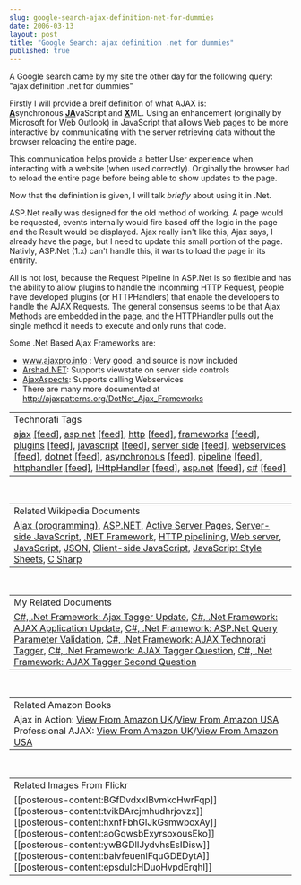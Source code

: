 ```yaml
---
slug: google-search-ajax-definition-net-for-dummies
date: 2006-03-13
layout: post
title: "Google Search: ajax definition .net for dummies"
published: true
---
```

A Google search came by my site the other day for the following query: "ajax definition .net for dummies"<p />Firstly I will provide a breif definition of what AJAX is:<br /><strong style="TEXT-DECORATION: underline;">A</strong>synchronous <strong style="TEXT-DECORATION: underline;">JA</strong>vaScript and <strong style="TEXT-DECORATION: underline;">X</strong>ML. Using an enhancement (originally by Microsoft for Web Outlook) in JavaScript that allows Web pages to be more interactive by communicating with the server retrieving data without the browser reloading the entire page.<p />This communication helps provide a better User experience when interacting with a website (when used correctly). Originally the browser had to reload the entire page before being able to show updates to the page.<p />Now that the definintion is given, I will talk <em>briefly</em> about using it in .Net.<p />ASP.Net really was designed for the old method of working. A page would be requested, events internally would fire based off the logic in the page and the Result would be displayed. Ajax really isn't like this, Ajax says, I already have the page, but I need to update this small portion of the page. Nativly, ASP.Net (1.x) can't handle this, it wants to load the page in its entirity.<p />All is not lost, because the Request Pipeline in ASP.Net is so flexible and has the ability to allow plugins to handle the incomming HTTP Request, people have developed plugins (or HTTPHandlers) that enable the developers to handle the AJAX Requests. The general consensus seems to be that Ajax Methods are embedded in the page, and the HTTPHandler pulls out the single method it needs to execute and only runs that code.<p />Some .Net Based Ajax Frameworks are:<br /><ul>
<li>
<a href="http://www.ajaxpro.info">www.ajaxpro.info</a> : Very good, and source is now included</li>
<li>
<a href="http://arshad-dot-net.sourceforge.net/" title="http://Arshad-dot-net.sourceforge.net/" class="external text">Arshad.NET</a>: Supports viewstate on server side controls</li>
<li>
<a href="http://www.mathertel.de/AJAXEngine/" title="http://www.mathertel.de/AJAXEngine/" class="external text">AjaxAspects</a>: Supports calling Webservices</li>
<li>There are many more documented at <a href="http://ajaxpatterns.org/DotNet_Ajax_Frameworks">http://ajaxpatterns.org/DotNet_Ajax_Frameworks</a><br />
</li>
</ul><p /><table class="TechnoratiHead TagHeader">
<tr><td>Technorati Tags</td></tr>
<tr class="Technorati"><td>
<a href="http://www.kinlan.co.uk/tag/ajax" class="Tag" rel="tag">ajax</a> <a href="http://feeds.technorati.com/feed/posts/tag/ajax" class="Tag">[feed]</a>, <a href="http://www.kinlan.co.uk/tag/asp%20net" class="Tag" rel="tag">asp net</a> <a href="http://feeds.technorati.com/feed/posts/tag/asp%20net" class="Tag">[feed]</a>, <a href="http://www.kinlan.co.uk/tag/http" class="Tag" rel="tag">http</a> <a href="http://feeds.technorati.com/feed/posts/tag/http" class="Tag">[feed]</a>, <a href="http://www.kinlan.co.uk/tag/frameworks" class="Tag" rel="tag">frameworks</a> <a href="http://feeds.technorati.com/feed/posts/tag/frameworks" class="Tag">[feed]</a>, <a href="http://www.kinlan.co.uk/tag/plugins" class="Tag" rel="tag">plugins</a> <a href="http://feeds.technorati.com/feed/posts/tag/plugins" class="Tag">[feed]</a>, <a href="http://www.kinlan.co.uk/tag/javascript" class="Tag" rel="tag">javascript</a> <a href="http://feeds.technorati.com/feed/posts/tag/javascript" class="Tag">[feed]</a>, <a href="http://www.kinlan.co.uk/tag/server%20side" class="Tag" rel="tag">server side</a> <a href="http://feeds.technorati.com/feed/posts/tag/server%20side" class="Tag">[feed]</a>, <a href="http://www.kinlan.co.uk/tag/webservices" class="Tag" rel="tag">webservices</a> <a href="http://feeds.technorati.com/feed/posts/tag/webservices" class="Tag">[feed]</a>, <a href="http://www.kinlan.co.uk/tag/dotnet" class="Tag" rel="tag">dotnet</a> <a href="http://feeds.technorati.com/feed/posts/tag/dotnet" class="Tag">[feed]</a>, <a href="http://www.kinlan.co.uk/tag/asynchronous" class="Tag" rel="tag">asynchronous</a> <a href="http://feeds.technorati.com/feed/posts/tag/asynchronous" class="Tag">[feed]</a>, <a href="http://www.kinlan.co.uk/tag/pipeline" class="Tag" rel="tag">pipeline</a> <a href="http://feeds.technorati.com/feed/posts/tag/pipeline" class="Tag">[feed]</a>, <a href="http://www.kinlan.co.uk/tag/httphandler" class="Tag" rel="tag">httphandler</a> <a href="http://feeds.technorati.com/feed/posts/tag/httphandler" class="Tag">[feed]</a>, <a href="http://www.kinlan.co.uk/tag/IHttpHandler" class="Tag" rel="tag">IHttpHandler</a> <a href="http://feeds.technorati.com/feed/posts/tag/IHttpHandler" class="Tag">[feed]</a>, <a href="http://www.kinlan.co.uk/tag/asp.net" class="Tag" rel="tag">asp.net</a> <a href="http://feeds.technorati.com/feed/posts/tag/asp.net" class="Tag">[feed]</a>, <a href="http://www.kinlan.co.uk/tag/c%23" class="Tag" rel="tag">c#</a> <a href="http://feeds.technorati.com/feed/posts/tag/c%23" class="Tag">[feed]</a>
</td></tr>
</table><br /><table class="TechnoratiHead TagHeader">
<tr><td>Related Wikipedia Documents</td></tr>
<tr class="Technorati"><td>
<a href="http://en.wikipedia.org/wiki/AJAX" class="Tag" rel="tag">Ajax (programming)</a>, <a href="http://en.wikipedia.org/wiki/ASP.NET" class="Tag" rel="tag">ASP.NET</a>, <a href="http://en.wikipedia.org/wiki/Active_Server_Pages" class="Tag" rel="tag">Active Server Pages</a>, <a href="http://en.wikipedia.org/wiki/Server-side_JavaScript" class="Tag" rel="tag">Server-side JavaScript</a>, <a href="http://en.wikipedia.org/wiki/Microsoft_.NET" class="Tag" rel="tag">.NET Framework</a>, <a href="http://en.wikipedia.org/wiki/HTTP_pipelining" class="Tag" rel="tag">HTTP pipelining</a>, <a href="http://en.wikipedia.org/wiki/HTTP_Server" class="Tag" rel="tag">Web server</a>, <a href="http://en.wikipedia.org/wiki/JavaScript" class="Tag" rel="tag">JavaScript</a>, <a href="http://en.wikipedia.org/wiki/JSON" class="Tag" rel="tag">JSON</a>, <a href="http://en.wikipedia.org/wiki/Client-side_JavaScript" class="Tag" rel="tag">Client-side JavaScript</a>, <a href="http://en.wikipedia.org/wiki/JavaScript_Style_Sheets" class="Tag" rel="tag">JavaScript Style Sheets</a>, <a href="http://en.wikipedia.org/wiki/C_Sharp" class="Tag" rel="tag">C Sharp</a>
</td></tr>
</table><br /><table class="TechnoratiHead TagHeader">
<tr><td>My Related Documents</td></tr>
<tr class="Technorati"><td>
<a href="http://www.kinlan.co.uk/2006/01/ajax-tagger-update.html" class="Tag" rel="tag">C#, .Net Framework: Ajax Tagger Update</a>, <a href="http://www.kinlan.co.uk/2005/08/ajax-application-update.html" class="Tag" rel="tag">C#, .Net Framework: AJAX Application Update</a>, <a href="http://www.kinlan.co.uk/2005/05/aspnet-query-parameter-validation.html" class="Tag" rel="tag">C#, .Net Framework: ASP.Net Query Parameter Validation</a>, <a href="http://www.kinlan.co.uk/2005/08/ajax-technorati-tagger.html" class="Tag" rel="tag">C#, .Net Framework: AJAX Technorati Tagger</a>, <a href="http://www.kinlan.co.uk/2005/09/ajax-tagger-question.html" class="Tag" rel="tag">C#, .Net Framework: AJAX Tagger Question</a>, <a href="http://www.kinlan.co.uk/2005/09/ajax-tagger-second-question.html" class="Tag" rel="tag">C#, .Net Framework: AJAX Tagger Second Question</a>
</td></tr>
</table><br /><table class="TechnoratiHead TagHeader">
<tr><td>Related Amazon Books</td></tr>
<tr class="Technorati"><td>Ajax in Action: <a href="http://www.amazon.co.uk/exec/obidos/redirect?tag=cnetfra-21&amp;link_code=xm2&amp;camp=2025&amp;creative=165953&amp;path=http://www.amazon.co.uk/gp/redirect.html%253fASIN=1932394613%2526tag=cnetfra-21%2526lcode=xm2%2526cID=2025%2526ccmID=165953%2526location=/o/ASIN/1932394613%25253FSubscriptionId=0CM2PVF6VAHJQKW5G782" class="Tag" rel="tag">View From Amazon UK</a>/<a href="http://www.amazon.com/exec/obidos/redirect?tag=cnetfra-20&amp;link_code=xm2&amp;camp=2025&amp;creative=165953&amp;path=http://www.amazon.com/gp/redirect.html%253fASIN=1932394613%2526tag=cnetfra-20%2526lcode=xm2%2526cID=2025%2526ccmID=165953%2526location=/o/ASIN/1932394613%25253FSubscriptionId=0CM2PVF6VAHJQKW5G782" class="Tag" rel="tag">View From Amazon USA</a> Professional AJAX: <a href="http://www.amazon.co.uk/exec/obidos/redirect?tag=cnetfra-21&amp;link_code=xm2&amp;camp=2025&amp;creative=165953&amp;path=http://www.amazon.co.uk/gp/redirect.html%253fASIN=0471777781%2526tag=cnetfra-21%2526lcode=xm2%2526cID=2025%2526ccmID=165953%2526location=/o/ASIN/0471777781%25253FSubscriptionId=0CM2PVF6VAHJQKW5G782" class="Tag" rel="tag">View From Amazon UK</a>/<a href="http://www.amazon.com/exec/obidos/redirect?tag=cnetfra-20&amp;link_code=xm2&amp;camp=2025&amp;creative=165953&amp;path=http://www.amazon.com/gp/redirect.html%253fASIN=0471777781%2526tag=cnetfra-20%2526lcode=xm2%2526cID=2025%2526ccmID=165953%2526location=/o/ASIN/0471777781%25253FSubscriptionId=0CM2PVF6VAHJQKW5G782" class="Tag" rel="tag">View From Amazon USA</a>
</td></tr>
</table><br /><table class="TechnoratiHead TagHeader">
<tr><td>Related Images From Flickr</td></tr>
<tr class="Technorati"><td>
<span style="float: left;">[[posterous-content:BGfDvdxxlBvmkcHwrFqp]]</span><span style="float: left;">[[posterous-content:tvikBArcjmhudhrjovzx]]</span><span style="float: left;">[[posterous-content:hxnfFbhGlJkGsmwboxAy]]</span><span style="float: left;">[[posterous-content:aoGqwsbExyrsoxousEko]]</span><span style="float: left;">[[posterous-content:ywBGDllJydvhsEsIDisw]]</span><span style="float: left;">[[posterous-content:baivfeuenlFquGDEDytA]]</span><span style="float: left;">[[posterous-content:epsdulcHDuoHvpdErqhl]]</span>
</td></tr>
</table><div class="blogger-post-footer"><img class="posterous_download_image" src="https://blogger.googleusercontent.com/tracker/8109338-114228962108882182?l=www.kinlan.co.uk%2Findex.html" height="1" alt="" width="1" /></div>

